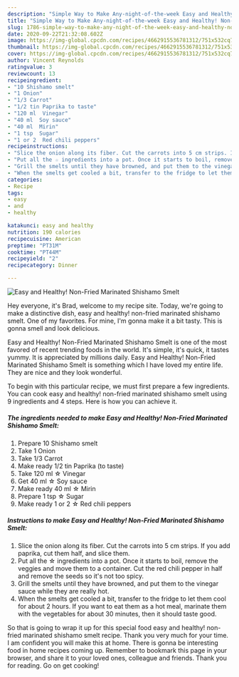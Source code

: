 ```yaml
---
description: "Simple Way to Make Any-night-of-the-week Easy and Healthy! Non-Fried Marinated Shishamo Smelt"
title: "Simple Way to Make Any-night-of-the-week Easy and Healthy! Non-Fried Marinated Shishamo Smelt"
slug: 1786-simple-way-to-make-any-night-of-the-week-easy-and-healthy-non-fried-marinated-shishamo-smelt
date: 2020-09-22T21:32:08.602Z
image: https://img-global.cpcdn.com/recipes/4662915536781312/751x532cq70/easy-and-healthy-non-fried-marinated-shishamo-smelt-recipe-main-photo.jpg
thumbnail: https://img-global.cpcdn.com/recipes/4662915536781312/751x532cq70/easy-and-healthy-non-fried-marinated-shishamo-smelt-recipe-main-photo.jpg
cover: https://img-global.cpcdn.com/recipes/4662915536781312/751x532cq70/easy-and-healthy-non-fried-marinated-shishamo-smelt-recipe-main-photo.jpg
author: Vincent Reynolds
ratingvalue: 3
reviewcount: 13
recipeingredient:
- "10 Shishamo smelt"
- "1 Onion"
- "1/3 Carrot"
- "1/2 tin Paprika to taste"
- "120 ml  Vinegar"
- "40 ml  Soy sauce"
- "40 ml  Mirin"
- "1 tsp  Sugar"
- "1 or 2  Red chili peppers"
recipeinstructions:
- "Slice the onion along its fiber. Cut the carrots into 5 cm strips. If you add paprika, cut them half, and slice them."
- "Put all the ☆ ingredients into a pot. Once it starts to boil, remove the veggies and move them to a container. Cut the red chili pepper in half and remove the seeds so it&#39;s not too spicy."
- "Grill the smelts until they have browned, and put them to the vinegar sauce while they are really hot."
- "When the smelts get cooled a bit, transfer to the fridge to let them cool for about 2 hours.  If you want to eat them as a hot meal, marinate them with the vegetables for about 30 minutes, then it should taste good."
categories:
- Recipe
tags:
- easy
- and
- healthy

katakunci: easy and healthy 
nutrition: 190 calories
recipecuisine: American
preptime: "PT31M"
cooktime: "PT44M"
recipeyield: "2"
recipecategory: Dinner

---
```



![Easy and Healthy! Non-Fried Marinated Shishamo Smelt](https://img-global.cpcdn.com/recipes/4662915536781312/751x532cq70/easy-and-healthy-non-fried-marinated-shishamo-smelt-recipe-main-photo.jpg)

Hey everyone, it's Brad, welcome to my recipe site. Today, we're going to make a distinctive dish, easy and healthy! non-fried marinated shishamo smelt. One of my favorites. For mine, I'm gonna make it a bit tasty. This is gonna smell and look delicious.



Easy and Healthy! Non-Fried Marinated Shishamo Smelt is one of the most favored of recent trending foods in the world. It's simple, it's quick, it tastes yummy. It is appreciated by millions daily. Easy and Healthy! Non-Fried Marinated Shishamo Smelt is something which I have loved my entire life. They are nice and they look wonderful.


To begin with this particular recipe, we must first prepare a few ingredients. You can cook easy and healthy! non-fried marinated shishamo smelt using 9 ingredients and 4 steps. Here is how you can achieve it.

<!--inarticleads1-->

##### The ingredients needed to make Easy and Healthy! Non-Fried Marinated Shishamo Smelt:

1. Prepare 10 Shishamo smelt
1. Take 1 Onion
1. Take 1/3 Carrot
1. Make ready 1/2 tin Paprika (to taste)
1. Take 120 ml ☆ Vinegar
1. Get 40 ml ☆ Soy sauce
1. Make ready 40 ml ☆ Mirin
1. Prepare 1 tsp ☆ Sugar
1. Make ready 1 or 2 ☆ Red chili peppers




<!--inarticleads2-->

##### Instructions to make Easy and Healthy! Non-Fried Marinated Shishamo Smelt:

1. Slice the onion along its fiber. Cut the carrots into 5 cm strips. If you add paprika, cut them half, and slice them.
1. Put all the ☆ ingredients into a pot. Once it starts to boil, remove the veggies and move them to a container. Cut the red chili pepper in half and remove the seeds so it&#39;s not too spicy.
1. Grill the smelts until they have browned, and put them to the vinegar sauce while they are really hot.
1. When the smelts get cooled a bit, transfer to the fridge to let them cool for about 2 hours.  If you want to eat them as a hot meal, marinate them with the vegetables for about 30 minutes, then it should taste good.




So that is going to wrap it up for this special food easy and healthy! non-fried marinated shishamo smelt recipe. Thank you very much for your time. I am confident you will make this at home. There is gonna be interesting food in home recipes coming up. Remember to bookmark this page in your browser, and share it to your loved ones, colleague and friends. Thank you for reading. Go on get cooking!
